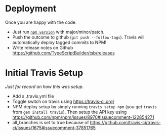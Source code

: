 # Deployment
Once you are happy with the code:
* Just run [`npm version`](https://docs.npmjs.com/cli/version) with major/minor/patch. 
* Push the outcome to github (`git push --follow-tags`). Travis will automatically deploy tagged commits to NPM! 
* Write release notes on Github https://github.com/TypeScriptBuilder/tsb/releases

# Initial Travis Setup
*Just for record on how this was setup*.
* Add a .travis.yml file
* Toggle switch on travis using https://travis-ci.org/
* NPM deploy setup by simply running `travis setup npm` (you get `travis` from `gem install travis`). Then setup the API key using https://github.com/npm/npm/issues/8970#issuecomment-122854271
* all_branches is set to true because of https://github.com/travis-ci/travis-ci/issues/1675#issuecomment-37851765
